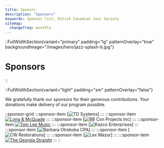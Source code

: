 ```yaml
---
title: Sponors
description: "Sponsors"
keywords: Sponsor list, Polish Canadian Jazz Society
sitemap:
  changefreq: monthly
---
```


::FullWidthSection{variant="primary" padding="lg" patternOverlay="true" backgroundImage="/images/hero/jazz-splash-b.jpg"}

# Sponsors

::

::FullWidthSection{variant="light" padding="sm" patternOverlay="false"}

<!-- # [<span class="text-5xl text-zinc-900">Sponsors</span>] -->

We gratefully thank our sponsors for their generous contributions. Your donations make delivery of our program possible.

::sponsor-grid
:::sponsor-item
[![TD Systems](/images/sponsors/TD-systems.png)]
:::
:::sponsor-item
[![Long & McQuade](/images/sponsors/long-mcquade.png)](https://www.long-mcquade.com)
:::
:::sponsor-item
[![BB Con Projects Inc](/images/sponsors/bbcon.png)]
:::
:::sponsor-item
[![Tom Lee Music](/images/sponsors/tom-lee-music.png)](https://www.tomleemusic.ca)
:::
:::sponsor-item
[![Kazco Enterprises](/images/sponsors/kazco.png)]
:::
:::sponsor-item
[![Barbara Otrebska CPA](/images/sponsors/barbara-otrebska.png)]
:::
:::sponsor-item
[![CW Restorations](/images/sponsors/CW-restorations.png)]
:::
:::sponsor-item
[![Lex Mazur](/images/sponsors/lex-mazur.png)]
:::
:::sponsor-item
[![The Georgia Straight](/images/sponsors/georgia-straight.png)](https://www.straight.com)
:::
::
<br><br>
